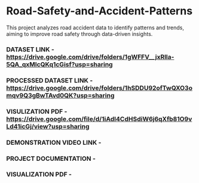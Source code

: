 # Road-Safety-and-Accident-Patterns
This project analyzes road accident data to identify patterns and trends, aiming to improve road safety through data-driven insights. 

### DATASET LINK - **https://drive.google.com/drive/folders/1gWFFV__jxRlla-5QA_qxMlcQKq1cGisf?usp=sharing**

### PROCESSED DATASET LINK - **https://drive.google.com/drive/folders/1hSDDU92ofTwQXO3omqv9Q3gBwTAvd0QK?usp=sharing**

### VISULIZATION PDF - **https://drive.google.com/file/d/1iAdl4CdHSdiW6j6qXfb81O9vLd41icGj/view?usp=sharing**

### DEMONSTRATION VIDEO LINK -

### PROJECT DOCUMENTATION -

### VISUALIZATION PDF -
